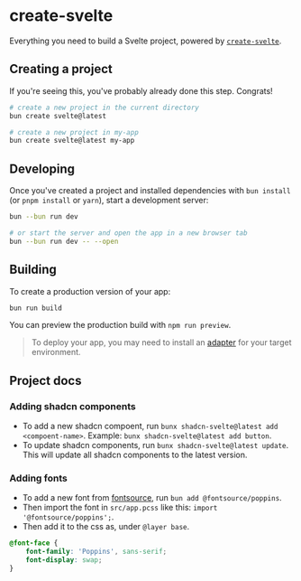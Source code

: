 # create-svelte

Everything you need to build a Svelte project, powered by [`create-svelte`](https://github.com/sveltejs/kit/tree/main/packages/create-svelte).

## Creating a project

If you're seeing this, you've probably already done this step. Congrats!

```bash
# create a new project in the current directory
bun create svelte@latest

# create a new project in my-app
bun create svelte@latest my-app
```

## Developing

Once you've created a project and installed dependencies with `bun install` (or `pnpm install` or `yarn`), start a development server:

```bash
bun --bun run dev

# or start the server and open the app in a new browser tab
bun --bun run dev -- --open
```

## Building

To create a production version of your app:

```bash
bun run build
```

You can preview the production build with `npm run preview`.

> To deploy your app, you may need to install an [adapter](https://kit.svelte.dev/docs/adapters) for your target environment.

## Project docs

### Adding shadcn components

- To add a new shadcn compoent, run `bunx shadcn-svelte@latest add  <compoent-name>`. Example: `bunx shadcn-svelte@latest add button`.
- To update shadcn components, run `bunx shadcn-svelte@latest update`. This will update all shadcn components to the latest version.

### Adding fonts

- To add a new font from [fontsource](https://fontsource.org/), run `bun add @fontsource/poppins`.
- Then import the font in `src/app.pcss` like this: `import '@fontsource/poppins';`.
- Then add it to the css as, under `@layer base`.

```css
@font-face {
	font-family: 'Poppins', sans-serif;
	font-display: swap;
}
```
